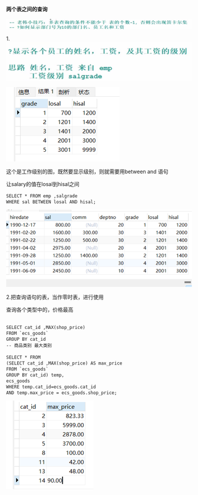 #### 两个表之间的查询

![image-20211126141530795](https://raw.githubusercontent.com/Felictycf/images/main/img/image-20211126141530795.png)



1.![image-20211126141557940](https://raw.githubusercontent.com/Felictycf/images/main/img/image-20211126141557940.png)

![image-20211126141504507](https://raw.githubusercontent.com/Felictycf/images/main/img/image-20211126141504507.png)

这个是工作级别的图，既然要显示级别，则就需要用between and 语句

让salary的值在losal到hisal之间

```
SELECT * FROM emp ,salgrade
WHERE sal BETWEEN losal AND hisal;
```

![image-20211126142037057](https://raw.githubusercontent.com/Felictycf/images/main/img/image-20211126142037057.png)

2.把查询语句的表，当作零时表，进行使用

查询各个类型中的，价格最高

```

SELECT cat_id ,MAX(shop_price)
FROM `ecs_goods`
GROUP BY cat_id
-- 商品类别 最大类别

SELECT * FROM 
(SELECT cat_id ,MAX(shop_price) AS max_price
FROM `ecs_goods`
GROUP BY cat_id) temp,
ecs_goods 
WHERE temp.cat_id=ecs_goods.cat_id
AND temp.max_price = ecs_goods.shop_price; 

```

![](https://raw.githubusercontent.com/Felictycf/images/main/img/image-20211126162708686.png)

